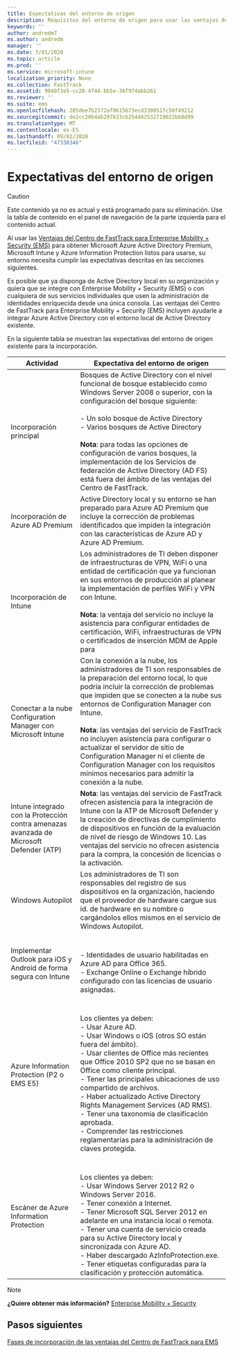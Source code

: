 ```yaml
---
title: Expectativas del entorno de origen
description: Requisitos del entorno de origen para usar las ventajas del Centro de FastTrack para EMS
keywords: ''
author: andredm7
ms.author: andredm
manager: ''
ms.date: 7/01/2020
ms.topic: article
ms.prod: ''
ms.service: microsoft-intune
localization_priority: None
ms.collection: FastTrack
ms.assetid: 9048f3e5-cc28-4744-bb5e-36f974abb261
ms.reviewer: ''
ms.suite: ems
ms.openlocfilehash: 285dee7b2372af0615673ecd330051fc50f49212
ms.sourcegitcommit: de2cc20b4ab297633cb254d42532719022bb8d99
ms.translationtype: MT
ms.contentlocale: es-ES
ms.lasthandoff: 09/02/2020
ms.locfileid: "47338346"
---
```

# <a name="source-environment-expectations"></a>Expectativas del entorno de origen
> [!CAUTION]
> Este contenido ya no es actual y está programado para su eliminación. Use la tabla de contenido en el panel de navegación de la parte izquierda para el contenido actual.

Al usar las [Ventajas del Centro de FastTrack para Enterprise Mobility + Security (EMS)](EMS-fasttrack-benefit-for-EMS.md) para obtener Microsoft Azure Active Directory Premium, Microsoft Intune y Azure Information Protection listos para usarse, su entorno necesita cumplir las expectativas descritas en las secciones siguientes.

Es posible que ya disponga de Active Directory local en su organización y quiera que se integre con Enterprise Mobility + Security (EMS) o con cualquiera de sus servicios individuales que usen la administración de identidades enriquecida desde una única consola. Las ventajas del Centro de FastTrack para Enterprise Mobility + Security (EMS) incluyen ayudarle a integrar Azure Active Directory con el entorno local de Active Directory existente.

En la siguiente tabla se muestran las expectativas del entorno de origen existente para la incorporación.

|Actividad|Expectativa del entorno de origen|
|------------|----------------------------------|
|Incorporación principal|Bosques de Active Directory con el nivel funcional de bosque establecido como Windows Server 2008 o superior, con la configuración del bosque siguiente:<br /><br />- Un solo bosque de Active Directory<br />- Varios bosques de Active Directory </br></br>**Nota**: para todas las opciones de configuración de varios bosques, la implementación de los Servicios de federación de Active Directory (AD FS) está fuera del ámbito de las ventajas del Centro de FastTrack.|
|Incorporación de Azure AD Premium|Active Directory local y su entorno se han preparado para Azure AD Premium que incluye la corrección de problemas identificados que impiden la integración con las características de Azure AD y Azure AD Premium.|
|Incorporación de Intune| Los administradores de TI deben disponer de infraestructuras de VPN, WiFi o una entidad de certificación que ya funcionan en sus entornos de producción al planear la implementación de perfiles WiFi y VPN con Intune.<br /><br /> **Nota**: la ventaja del servicio no incluye la asistencia para configurar entidades de certificación, WiFi, infraestructuras de VPN o certificados de inserción MDM de Apple para  |
|Conectar a la nube Configuration Manager con Microsoft Intune|Con la conexión a la nube, los administradores de TI son responsables de la preparación del entorno local, lo que podría incluir la corrección de problemas que impiden que se conecten a la nube sus entornos de Configuration Manager con Intune.<br /><br />**Nota**: las ventajas del servicio de FastTrack no incluyen asistencia para configurar o actualizar el servidor de sitio de Configuration Manager ni el cliente de Configuration Manager con los requisitos mínimos necesarios para admitir la conexión a la nube. |
|Intune integrado con la Protección contra amenazas avanzada de Microsoft Defender (ATP)|**Nota**: las ventajas del servicio de FastTrack ofrecen asistencia para la integración de Intune con la ATP de Microsoft Defender y la creación de directivas de cumplimiento de dispositivos en función de la evaluación de nivel de riesgo de Windows 10. Las ventajas del servicio no ofrecen asistencia para la compra, la concesión de licencias o la activación. |
|Windows Autopilot|Los administradores de TI son responsables del registro de sus dispositivos en la organización, haciendo que el proveedor de hardware cargue sus id. de hardware en su nombre o cargándolos ellos mismos en el servicio de Windows Autopilot. |
|Implementar Outlook para iOS y Android de forma segura con Intune|<br /><br />- Identidades de usuario habilitadas en Azure AD para Office 365.<br />- Exchange Online o Exchange híbrido configurado con las licencias de usuario asignadas.<br />|
|Azure Information Protection (P2 o EMS E5)|<br /><br />Los clientes ya deben: <br /> - Usar Azure AD.<br />- Usar Windows o iOS (otros SO están fuera del ámbito).<br /> - Usar clientes de Office más recientes que Office 2010 SP2 que no se basan en Office como cliente principal. <br /> - Tener las principales ubicaciones de uso compartido de archivos.  <br /> - Haber actualizado Active Directory Rights Management Services (AD RMS). <br /> - Tener una taxonomía de clasificación aprobada. <br /> - Comprender las restricciones reglamentarias para la administración de claves protegida. <br />|
|Escáner de Azure Information Protection|<br /><br /> Los clientes ya deben: <br /> - Usar Windows Server 2012 R2 o Windows Server 2016.<br /> - Tener conexión a Internet. <br /> - Tener Microsoft SQL Server 2012 en adelante en una instancia local o remota.  <br /> - Tener una cuenta de servicio creada para su Active Directory local y sincronizada con Azure AD.  <br /> - Haber descargado AzInfoProtection.exe. <br /> - Tener etiquetas configuradas para la clasificación y protección automática.<br />|

> [!NOTE]
> **¿Quiere obtener más información?**
> [Enterprise Mobility + Security](https://www.microsoft.com/cloud-platform/enterprise-mobility)

## <a name="next-steps"></a>Pasos siguientes

[Fases de incorporación de las ventajas del Centro de FastTrack para EMS](EMS-onboarding-phases.md)

